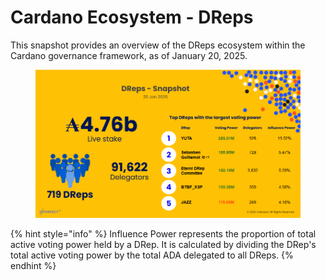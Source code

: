 # Cardano Ecosystem - DReps

This snapshot provides an overview of the DReps ecosystem within the Cardano governance framework, as of January 20, 2025.

<figure><img src="../.gitbook/assets/20 jAN.png" alt=""><figcaption></figcaption></figure>

{% hint style="info" %}
Influence Power represents the proportion of total active voting power held by a DRep. It is calculated by dividing the DRep's total active voting power by the total ADA delegated to all DReps.
{% endhint %}
